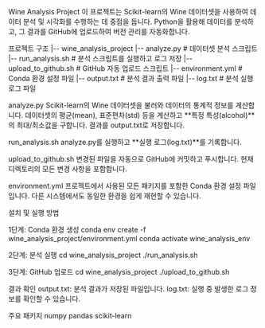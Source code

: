 Wine Analysis Project
이 프로젝트는 Scikit-learn의 Wine 데이터셋을 사용하여 데이터 분석 및 시각화를 수행하는 데 중점을 둡니다. Python을 활용해 데이터를 분석하고, 그 결과를 GitHub에 업로드하여 버전 관리를 자동화합니다.

프로젝트 구조
|-- wine_analysis_project
    |-- analyze.py             # 데이터셋 분석 스크립트
    |-- run_analysis.sh        # 분석 스크립트를 실행하고 로그 저장
    |-- upload_to_github.sh    # GitHub 자동 업로드 스크립트
    |-- environment.yml        # Conda 환경 설정 파일
    |-- output.txt             # 분석 결과 출력 파일
    |-- log.txt                # 분석 실행 로그 파일

analyze.py
Scikit-learn의 Wine 데이터셋을 불러와 데이터의 통계적 정보를 계산합니다.
데이터셋의 평균(mean), 표준편차(std) 등을 계산하고 **특정 특성(alcohol)**의 최대/최소값을 구합니다.
결과를 output.txt로 저장합니다.

run_analysis.sh
analyze.py를 실행하고 **실행 로그(log.txt)**를 기록합니다.

upload_to_github.sh
변경된 파일을 자동으로 GitHub에 커밋하고 푸시합니다.
현재 디렉토리의 모든 변경 사항을 포함합니다.

environment.yml
프로젝트에서 사용된 모든 패키지를 포함한 Conda 환경 설정 파일입니다.
다른 시스템에서도 동일한 환경을 쉽게 재현할 수 있습니다.

설치 및 실행 방법

1단계: Conda 환경 생성
conda env create -f wine_analysis_project/environment.yml
conda activate wine_analysis_env

2단계: 분석 실행
cd wine_analysis_project
./run_analysis.sh

3단계: GitHub 업로드
cd wine_analysis_project
./upload_to_github.sh

결과 확인
output.txt: 분석 결과가 저장된 파일입니다.
log.txt: 실행 중 발생한 로그 정보를 확인할 수 있습니다.

주요 패키지
numpy
pandas
scikit-learn
